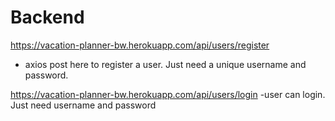 # Backend



https://vacation-planner-bw.herokuapp.com/api/users/register
- axios post here to register a user. Just need a unique username and password.

https://vacation-planner-bw.herokuapp.com/api/users/login
-user can login. Just need username and password




